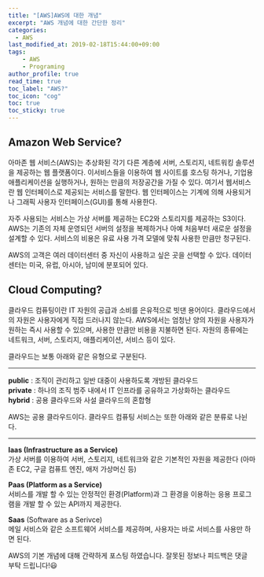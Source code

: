 ```yaml
---
title: "[AWS]AWS에 대한 개념"
excerpt: "AWS 개념에 대한 간단한 정리"
categories: 
  - AWS
last_modified_at: 2019-02-18T15:44:00+09:00
tags: 
    - AWS
    - Programing
author_profile: true
read_time: true
toc_label: "AWS?" 
toc_icon: "cog" 
toc: true
toc_sticky: true
---
```


## Amazon Web Service?
아마존 웹 서비스(AWS)는 추상화된 각기 다른 계층에 서버, 스토리지, 네트워킹 솔루션을 제공하는 웹 플랫폼이다. 이서비스들을 이용하여 웹 사이트를
호스팅 하거나, 기업용 애플리케이션을 실행하거나, 원하는 만큼의 저장공간을 가질 수 있다.
여기서 웹서비스란 웹 인터페이스로 제공되는 서비스를 말한다. 웹 인터페이스는 기계에 의해 사용되거나 그래픽 사용자 인터페이스(GUI)를 통해 사용한다.  
  
자주 사용되는 서비스는 가상 서버를 제공하는 EC2와 스토리지를 제공하는 S3이다. AWS는 기존의 자체 운영되던 서버의 설정을 복제하거나
아예 처음부터 새로운 설정을 설계할 수 있다. 서비스의 비용은 유료 사용 가격 모델에 맞춰 사용한 만큼만 청구된다.  
  
AWS의 고객은 여러 데이터센터 중 자신이 사용하고 싶은 곳을 선택할 수 있다. 데이터센터는 미국, 유럽, 아시아, 남미에 분포되어 있다.
  
  
  
  
## Cloud Computing?
클라우드 컴퓨팅이란 IT 자원의 공급과 소비를 은유적으로 빗댄 용어이다. 클라우드에서의 자원은 사용자에게 직접 드러나지 않는다. 
AWS에서는 엄청난 양의 자원을 사용자가 원하는 즉시 사용할 수 있으며, 사용한 만큼만 비용을 지불하면 된다.
자원의 종류에는 네트워크, 서버, 스토리지, 애플리케이션, 서비스 등이 있다.
  
클라우드는 보통 아래와 같은 유형으로 구분된다.  
  
---
**public** : 조직이 관리하고 일반 대중이 사용하도록 개방된 클라우드  
**private** : 하나의 조직 범주 내에서 IT 인프라를 공유하고 가상화하는 클라우드  
**hybrid** : 공용 클라우드와 사설 클라우드의 혼합형  
  
AWS는 공용 클라우드이다. 클라우드 컴퓨팅 서비스는 또한 아래와 같은 분류로 나뉜다.  
  
---
**Iaas (Infrastructure as a Service)**  
가상 서버를 이용하여 서버, 스토리지, 네트워크와 같은 기본적인 자원을 제공한다 (아마존 EC2, 구글 컴퓨트 엔진, 애저 가상머신 등)  
  
**Paas (Platform as a Service)**  
서비스를 개발 할 수 있는 안정적인 환경(Platform)과 그 환경을 이용하는 응용 프로그램을 개발 할 수 있는 API까지 제공한다.  
  
**Saas** (Software as a Serivce)  
메일 서비스와 같은 소프트웨어 서비스를 제공하며, 사용자는 바로 서비스를 사용만 하면 된다.  
  
  
AWS의 기본 개념에 대해 간략하게 포스팅 하였습니다. 잘못된 정보나 피드백은 댓글 부탁 드립니다!😃

 
 
 
 
